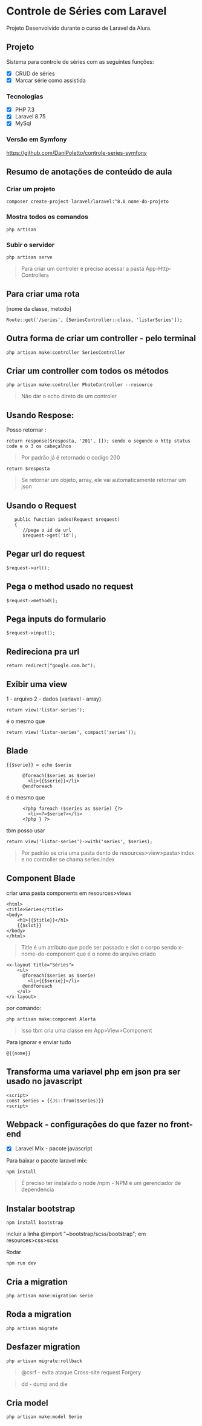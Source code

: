 # Controle de Séries com Laravel
Projeto Desenvolvido durante o curso de Laravel da Alura. 

## Projeto
Sistema para controle de séries com as seguintes funções:
- [x] CRUD de séries
- [x] Marcar série como assistida

### Tecnologias
- [x] PHP 7.3
- [x] Laravel 8.75
- [x] MySql

### Versão em Symfony
https://github.com/DaniPoletto/controle-series-symfony

## Resumo de anotações de conteúdo de aula
### Criar um projeto
```
composer create-project laravel/laravel:^8.0 nome-do-projeto
```

### Mostra todos os comandos
```
php artisan
```

### Subir o servidor
```
php artisan serve
```

> Para criar um controler é preciso acessar a pasta App-Http-Controllers

## Para criar uma rota
[nome da classe, metodo]
```
Route::get('/series', [SeriesController::class, 'listarSeries']);
```

## Outra forma de criar um controller - pelo terminal
```
php artisan make:controller SeriesController
```

## Criar um controller com todos os métodos
```
php artisan make:controller PhotoController --resource
```

> Não dar o echo direto de um controler

## Usando Respose:
Posso retornar :
```
return response($resposta, '201', []); sendo o segundo o http status code e o 3 os cabeçalhos
```

>Por padrão já é retornado o codigo 200
```
return $resposta
```

> Se retornar um objeto, array, ele vai automaticamente retornar um json

## Usando o Request
```
   public function index(Request $request)
   {
      //pega o id da url
      $request->get('id');
```

## Pegar url do request
```
$request->url();
```

## Pega o method usado no request
```
$request->method();
```

## Pega inputs do formulario
```
$request->input();
```

## Redireciona pra url
```
return redirect("google.com.br");
```

## Exibir uma view
1 - arquivo
2 - dados (variavel - array)
```
return view('listar-series');
```

é o mesmo que 
```
return view('listar-series', compact('series'));
```

## Blade
```
{{$serie}} = echo $serie

      @foreach($series as $serie)
        <li>{{$serie}}</li>
      @endforeach
```

é o mesmo que
```
      <?php foreach ($series as $serie) {?>
        <li><?=$serie?></li>
      <?php } ?>
```

tbm posso usar
```
return view('listar-series')->with('series', $series);
```

> Por padrão se cria uma pasta dento de resources>view>pasta>index e no controller se chama series.index

## Component Blade
criar uma pasta components em resources>views 

```
<html>
<title>Series</title>
<body>
    <h1>{{$title}}</h1>
    {{$slot}}
</body>
</html>
```

> Title é um atributo que pode ser passado e slot o corpo sendo x-nome-do-component que é o nome do arquivo criado
```
<x-layout title="Séries">
    <ul>
      @foreach($series as $serie)
        <li>{{$serie}}</li>
      @endforeach
    </ul>
</x-layout>
```

por comando:
```
php artisan make:component Alerta
```
> Isso tbm cria uma classe em  App>View>Component

Para ignorar e enviar tudo
```
@{{nome}}
```

## Transforma uma variavel php em json pra ser usado no javascript
```
<script>
const series = {{Js::from($series)}}
<script>
```

## Webpack - configurações do que fazer no front-end
- [x] Laravel Mix - pacote javascript

Para baixar o pacote laravel mix:
```
npm install
```

> É preciso ter instalado o node /npm - NPM é um gerenciador de dependencia

## Instalar bootstrap

```
npm install bootstrap
```

incluir a linha
@import "~bootstrap/scss/bootstrap"; em resources>css>scss

Rodar 
```
npm run dev
```

## Cria a migration
```
php artisan make:migration serie
```

## Roda a migration
```
php artisan migrate
```

## Desfazer migration
```
php artisan migrate:rollback 
```

> @csrf - evita ataque Cross-site request Forgery

> dd - dump and die

## Cria model

```
php artisan make:model Serie
```
